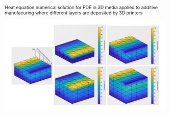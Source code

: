 Heat equation numerical solution for PDE in 3D media applied to additive manufacuring where different layers are deposited by 3D printers

<p align="middle">
  <img src="Presentation2x.png" width="600" />
</p>
